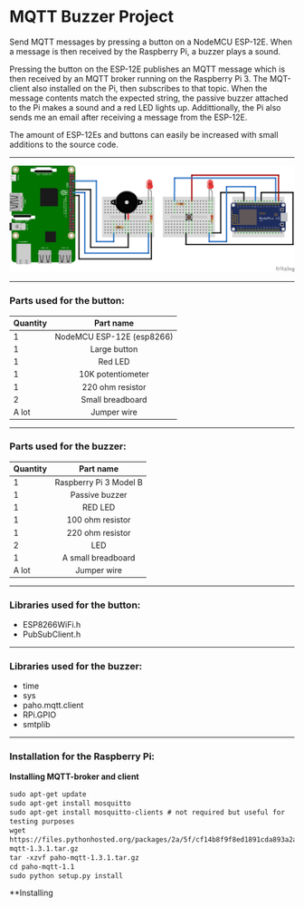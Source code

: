 # MQTT Buzzer Project

Send MQTT messages by pressing a button on a NodeMCU ESP-12E. When a message is then received by the Raspberry Pi, a buzzer plays a sound.

Pressing the button on the ESP-12E publishes an MQTT message which is then received by an MQTT broker running on the Raspberry Pi 3. The MQT-client also installed on the Pi, then subscribes to that topic. When the message contents match the expected string, the passive buzzer attached to the Pi makes a sound and a red LED lights up. Addittionally, the Pi also sends me an email after receiving a message from the ESP-12E.

The amount of ESP-12Es and buttons can easily be increased with small additions to the source code.

---

![alt text](https://github.com/PyhaMarkus/mqtt-buzzer-project/blob/master/pictures/buzzerproject_bb.png "sketch")

---

### Parts used for the button:
| Quantity | Part name                             |
| -------- |:-------------:                        |
| 1        | NodeMCU ESP-12E (esp8266)             |
| 1        | Large button                          |
| 1        | Red LED                               |
| 1        | 10K potentiometer                     |
| 1        | 220 ohm resistor                      |
| 2        | Small breadboard                      |
| A lot    | Jumper wire                           |

---

### Parts used for the buzzer:
| Quantity | Part name                             |
| -------- |:-------------:                        |
| 1        | Raspberry Pi 3 Model B                |
| 1        | Passive buzzer                        |
| 1        | RED LED                               |
| 1        | 100 ohm resistor                      |
| 1        | 220 ohm resistor                      |
| 2        | LED                                   |
| 1        | A small breadboard                    |
| A lot    | Jumper wire                           |

---

### Libraries used for the button:
* ESP8266WiFi.h
* PubSubClient.h

---

### Libraries used for the buzzer:
* time
* sys
* paho.mqtt.client
* RPi.GPIO
* smtplib

---

### Installation for the Raspberry Pi:

**Installing MQTT-broker and client**

```
sudo apt-get update
sudo apt-get install mosquitto
sudo apt-get install mosquitto-clients # not required but useful for testing purposes
wget https://files.pythonhosted.org/packages/2a/5f/cf14b8f9f8ed1891cda893a2a7d1d6fa23de2a9fb4832f05cef02b79d01f/paho-mqtt-1.3.1.tar.gz
tar -xzvf paho-mqtt-1.3.1.tar.gz
cd paho-mqtt-1.1
sudo python setup.py install
```
**Installing 





